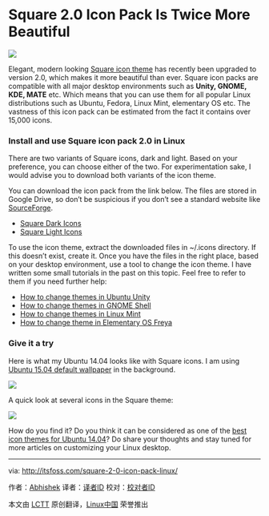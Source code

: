 Square 2.0 Icon Pack Is Twice More Beautiful
================================================================================
![](http://itsfoss.itsfoss.netdna-cdn.com/wp-content/uploads/2015/03/Square_Icon_Pack_Linux_3.jpeg)

Elegant, modern looking [Square icon theme][1] has recently been upgraded to version 2.0, which makes it more beautiful than ever. Square icon packs are compatible with all major desktop environments such as **Unity, GNOME, KDE, MATE** etc. Which means that you can use them for all popular Linux distributions such as Ubuntu, Fedora, Linux Mint, elementary OS etc. The vastness of this icon pack can be estimated from the fact it contains over 15,000 icons.

### Install and use Square icon pack 2.0 in Linux ###

There are two variants of Square icons, dark and light. Based on your preference, you can choose either of the two. For experimentation sake, I would advise you to download both variants of the icon theme.

You can download the icon pack from the link below. The files are stored in Google Drive, so don’t be suspicious if you don’t see a standard website like [SourceForge][2].

- [Square Dark Icons][3]
- [Square Light Icons][4]

To use the icon theme, extract the downloaded files in ~/.icons directory. If this doesn’t exist, create it. Once you have the files in the right place, based on your desktop environment, use a tool to change the icon theme. I have written some small tutorials in the past on this topic. Feel free to refer to them if you need further help:

- [How to change themes in Ubuntu Unity][5]
- [How to change themes in GNOME Shell][6]
- [How to change themes in Linux Mint][7]
- [How to change theme in Elementary OS Freya][8]

### Give it a try ###

Here is what my Ubuntu 14.04 looks like with Square icons. I am using [Ubuntu 15.04 default wallpaper][9] in the background.

![](http://itsfoss.itsfoss.netdna-cdn.com/wp-content/uploads/2015/03/Square_Icon_Pack_Linux_2.jpeg)

A quick look at several icons in the Square theme:

![](http://itsfoss.itsfoss.netdna-cdn.com/wp-content/uploads/2015/03/Square_Icon_Pack_Linux.jpeg)

How do you find it? Do you think it can be considered as one of the [best icon themes for Ubuntu 14.04][10]? Do share your thoughts and stay tuned for more articles on customizing your Linux desktop.


--------------------------------------------------------------------------------

via: http://itsfoss.com/square-2-0-icon-pack-linux/

作者：[Abhishek][a]
译者：[译者ID](https://github.com/译者ID)
校对：[校对者ID](https://github.com/校对者ID)

本文由 [LCTT](https://github.com/LCTT/TranslateProject) 原创翻译，[Linux中国](http://linux.cn/) 荣誉推出

[a]:http://itsfoss.com/author/abhishek/
[1]:http://gnome-look.org/content/show.php/Square?content=163513
[2]:http://sourceforge.net/
[3]:http://gnome-look.org/content/download.php?content=163513&id=1&tan=62806435
[4]:http://gnome-look.org/content/download.php?content=163513&id=2&tan=19789941
[5]:http://itsfoss.com/how-to-install-themes-in-ubuntu-13-10/
[6]:http://itsfoss.com/install-switch-themes-gnome-shell/
[7]:http://itsfoss.com/install-icon-linux-mint/
[8]:http://itsfoss.com/install-themes-icons-elementary-os-freya/
[9]:http://itsfoss.com/default-wallpapers-ubuntu-1504/
[10]:http://itsfoss.com/best-icon-themes-ubuntu-1404/
